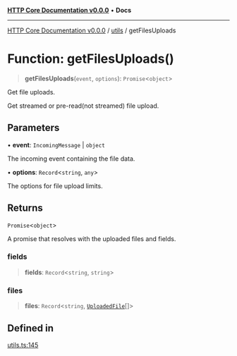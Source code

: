 [**HTTP Core Documentation v0.0.0**](../../README.md) • **Docs**

***

[HTTP Core Documentation v0.0.0](../../modules.md) / [utils](../README.md) / getFilesUploads

# Function: getFilesUploads()

> **getFilesUploads**(`event`, `options`): `Promise`\<`object`\>

Get file uploads.

Get streamed or pre-read(not streamed) file upload.

## Parameters

• **event**: `IncomingMessage` \| `object`

The incoming event containing the file data.

• **options**: `Record`\<`string`, `any`\>

The options for file upload limits.

## Returns

`Promise`\<`object`\>

A promise that resolves with the uploaded files and fields.

### fields

> **fields**: `Record`\<`string`, `string`\>

### files

> **files**: `Record`\<`string`, [`UploadedFile`](../../file/UploadedFile/classes/UploadedFile.md)[]\>

## Defined in

[utils.ts:145](https://github.com/stonemjs/http-core/blob/3497087dac965583296f5092cd519a9aa0728373/src/utils.ts#L145)
